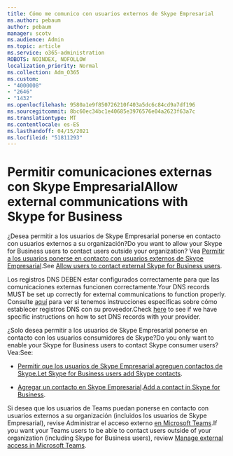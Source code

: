 ```yaml
---
title: Cómo me comunico con usuarios externos de Skype Empresarial
ms.author: pebaum
author: pebaum
manager: scotv
ms.audience: Admin
ms.topic: article
ms.service: o365-administration
ROBOTS: NOINDEX, NOFOLLOW
localization_priority: Normal
ms.collection: Adm_O365
ms.custom:
- "4000008"
- "2646"
- "1432"
ms.openlocfilehash: 9580a1e9f850726210f403a5dc6c84cd9a7df196
ms.sourcegitcommit: 8bc60ec34bc1e40685e3976576e04a2623f63a7c
ms.translationtype: MT
ms.contentlocale: es-ES
ms.lasthandoff: 04/15/2021
ms.locfileid: "51811293"
---
```

# <a name="allow-external-communications-with-skype-for-business"></a><span data-ttu-id="5c309-102">Permitir comunicaciones externas con Skype Empresarial</span><span class="sxs-lookup"><span data-stu-id="5c309-102">Allow external communications with Skype for Business</span></span> 

<span data-ttu-id="5c309-103">¿Desea permitir a los usuarios de Skype Empresarial ponerse en contacto con usuarios externos a su organización?</span><span class="sxs-lookup"><span data-stu-id="5c309-103">Do you want to allow your Skype for Business users to contact users outside your organization?</span></span> <span data-ttu-id="5c309-104">Vea [Permitir a los usuarios ponerse en contacto con usuarios externos de Skype Empresarial](https://docs.microsoft.com/skypeforbusiness/set-up-skype-for-business-online/allow-users-to-contact-external-skype-for-business-users).</span><span class="sxs-lookup"><span data-stu-id="5c309-104">See [Allow users to contact external Skype for Business users](https://docs.microsoft.com/skypeforbusiness/set-up-skype-for-business-online/allow-users-to-contact-external-skype-for-business-users).</span></span>

<span data-ttu-id="5c309-105">Los registros DNS DEBEN estar configurados correctamente para que las comunicaciones externas funcionen correctamente.</span><span class="sxs-lookup"><span data-stu-id="5c309-105">Your DNS records MUST be set up correctly for external communications to function properly.</span></span> <span data-ttu-id="5c309-106">Consulte [aquí](https://docs.microsoft.com/microsoft-365/admin/get-help-with-domains/set-up-your-domain-host-specific-instructions) para ver si tenemos instrucciones específicas sobre cómo establecer registros DNS con su proveedor.</span><span class="sxs-lookup"><span data-stu-id="5c309-106">Check [here](https://docs.microsoft.com/microsoft-365/admin/get-help-with-domains/set-up-your-domain-host-specific-instructions) to see if we have specific instructions on how to set DNS records with your provider.</span></span> 

<span data-ttu-id="5c309-107">¿Solo desea permitir a los usuarios de Skype Empresarial ponerse en contacto con los usuarios consumidores de Skype?</span><span class="sxs-lookup"><span data-stu-id="5c309-107">Do you only want to enable your Skype for Business users to contact Skype consumer users?</span></span> <span data-ttu-id="5c309-108">Vea:</span><span class="sxs-lookup"><span data-stu-id="5c309-108">See:</span></span>

- <span data-ttu-id="5c309-109">[Permitir que los usuarios de Skype Empresarial agreguen contactos de Skype.](https://docs.microsoft.com/skypeforbusiness/set-up-skype-for-business-online/let-skype-for-business-users-add-skype-contacts)</span><span class="sxs-lookup"><span data-stu-id="5c309-109">[Let Skype for Business users add Skype contacts](https://docs.microsoft.com/skypeforbusiness/set-up-skype-for-business-online/let-skype-for-business-users-add-skype-contacts).</span></span> 

- <span data-ttu-id="5c309-110">[Agregar un contacto en Skype Empresarial](https://support.office.com/article/add-a-contact-in-skype-for-business-89338023-2adf-4f5c-90b6-f8b6f72fadd1).</span><span class="sxs-lookup"><span data-stu-id="5c309-110">[Add a contact in Skype for Business](https://support.office.com/article/add-a-contact-in-skype-for-business-89338023-2adf-4f5c-90b6-f8b6f72fadd1).</span></span>


<span data-ttu-id="5c309-111">Si desea que los usuarios de Teams puedan ponerse en contacto con usuarios externos a su organización (incluidos los usuarios de Skype Empresarial), revise Administrar el acceso externo [en Microsoft Teams](https://docs.microsoft.com/microsoftteams/let-your-teams-users-communicate-with-other-people).</span><span class="sxs-lookup"><span data-stu-id="5c309-111">If you want your Teams users to be able to contact users outside of your organization (including Skype for Business users), review [Manage external access in Microsoft Teams](https://docs.microsoft.com/microsoftteams/let-your-teams-users-communicate-with-other-people).</span></span> 